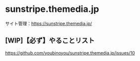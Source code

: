 # sunstripe.themedia.jp
サイト管理：https://sunstripe.themedia.jp/
## [WIP]【必ず】やることリスト
https://github.com/youbinoyou/sunstripe.themedia.jp/issues/10
